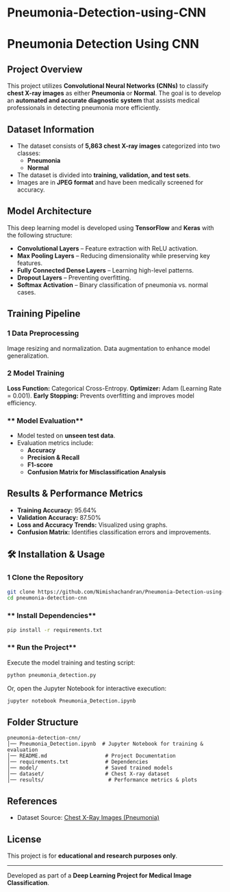 # Pneumonia-Detection-using-CNN
# Pneumonia Detection Using CNN

##  Project Overview
This project utilizes **Convolutional Neural Networks (CNNs)** to classify **chest X-ray images** as either **Pneumonia** or **Normal**. The goal is to develop an **automated and accurate diagnostic system** that assists medical professionals in detecting pneumonia more efficiently.

##  Dataset Information
- The dataset consists of **5,863 chest X-ray images** categorized into two classes:
  - **Pneumonia**
  - **Normal**
- The dataset is divided into **training, validation, and test sets**.
- Images are in **JPEG format** and have been medically screened for accuracy.

##  Model Architecture
This deep learning model is developed using **TensorFlow** and **Keras** with the following structure:
- **Convolutional Layers** – Feature extraction with ReLU activation.
- **Max Pooling Layers** – Reducing dimensionality while preserving key features.
- **Fully Connected Dense Layers** – Learning high-level patterns.
- **Dropout Layers** – Preventing overfitting.
- **Softmax Activation** – Binary classification of pneumonia vs. normal cases.

##  Training Pipeline
### **1️ Data Preprocessing**
 Image resizing and normalization.
 Data augmentation to enhance model generalization.

### **2️ Model Training**
 **Loss Function:** Categorical Cross-Entropy.
 **Optimizer:** Adam (Learning Rate = 0.001).
 **Early Stopping:** Prevents overfitting and improves model efficiency.

### ** Model Evaluation**
- Model tested on **unseen test data**.
- Evaluation metrics include:
  - **Accuracy**
  - **Precision & Recall**
  - **F1-score**
  - **Confusion Matrix for Misclassification Analysis**

##  Results & Performance Metrics
- **Training Accuracy:** 95.64%
- **Validation Accuracy:** 87.50%
- **Loss and Accuracy Trends:** Visualized using graphs.
- **Confusion Matrix:** Identifies classification errors and improvements.

## 🛠 Installation & Usage
### **1️ Clone the Repository**
```bash
git clone https://github.com/Nimishachandran/Pneumonia-Detection-using-cnn.git
cd pneumonia-detection-cnn
```

### ** Install Dependencies**
```bash
pip install -r requirements.txt
```

### ** Run the Project**
Execute the model training and testing script:
```bash
python pneumonia_detection.py
```
Or, open the Jupyter Notebook for interactive execution:
```bash
jupyter notebook Pneumonia_Detection.ipynb
```

##  Folder Structure
```
pneumonia-detection-cnn/
│── Pneumonia_Detection.ipynb  # Jupyter Notebook for training & evaluation
│── README.md                   # Project Documentation
│── requirements.txt            # Dependencies
│── model/                      # Saved trained models
│── dataset/                    # Chest X-ray dataset
│── results/                     # Performance metrics & plots
```

## References
- Dataset Source: [Chest X-Ray Images (Pneumonia)](https://www.kaggle.com/datasets/paultimothymooney/chest-xray-pneumonia)

##  License
This project is for **educational and research purposes only**.

---
Developed as part of a **Deep Learning Project for Medical Image Classification**.

